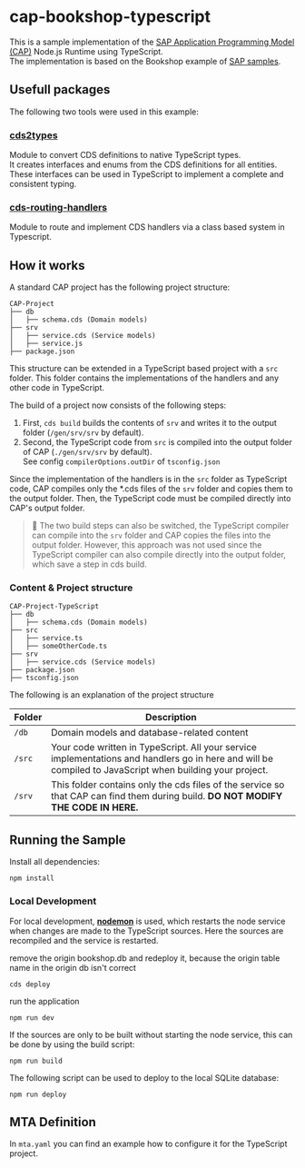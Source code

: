 # cap-bookshop-typescript

This is a sample implementation of the [SAP Application Programming Model (CAP)](https://cap.cloud.sap/) Node.js Runtime using TypeScript.  
The implementation is based on the Bookshop example of [SAP samples](https://github.com/SAP-samples/cloud-cap-samples).

## Usefull packages

The following two tools were used in this example:

### [cds2types](https://www.npmjs.com/package/cds2types)

Module to convert CDS definitions to native TypeScript types.  
It creates interfaces and enums from the CDS definitions for all entities. These interfaces can be used in TypeScript to implement a complete and consistent typing.

### [cds-routing-handlers](https://www.npmjs.com/package/cds-routing-handlers)

Module to route and implement CDS handlers via a class based system in Typescript.

## How it works

A standard CAP project has the following project structure:

```
CAP-Project
├── db
│   ├── schema.cds (Domain models)
├── srv
│   ├── service.cds (Service models)
│   ├── service.js
├── package.json
```

This structure can be extended in a TypeScript based project with a `src` folder. This folder contains the implementations of the handlers and any other code in TypeScript.

The build of a project now consists of the following steps:

1. First, `cds build` builds the contents of `srv` and writes it to the output folder (`/gen/srv/srv` by default).
2. Second, the TypeScript code from `src` is compiled into the output folder of CAP (`./gen/srv/srv` by default).  
   See config `compilerOptions.outDir` of `tsconfig.json`

Since the implementation of the handlers is in the `src` folder as TypeScript code, CAP compiles only the \*.cds files of the `srv` folder and copies them to the output folder.
Then, the TypeScript code must be compiled directly into CAP's output folder.

> 📣 The two build steps can also be switched, the TypeScript compiler can compile into the `srv` folder and CAP copies the files into the output folder. However, this approach was not used since the TypeScript compiler can also compile directly into the output folder, which save a step in cds build.

### Content & Project structure

```
CAP-Project-TypeScript
├── db
│   ├── schema.cds (Domain models)
├── src
│   ├── service.ts
│   ├── someOtherCode.ts
├── srv
│   ├── service.cds (Service models)
├── package.json
├── tsconfig.json
```

The following is an explanation of the project structure

| Folder | Description                                                                                                                                              |
| ------ | -------------------------------------------------------------------------------------------------------------------------------------------------------- |
| `/db`  | Domain models and database-related content                                                                                                               |
| `/src` | Your code written in TypeScript. All your service implementations and handlers go in here and will be compiled to JavaScript when building your project. |
| `/srv` | This folder contains only the cds files of the service so that CAP can find them during build. **DO NOT MODIFY THE CODE IN HERE.**                       |

## Running the Sample

Install all dependencies:

```
npm install
```

### Local Development

For local development, **[nodemon](https://nodemon.io/)** is used, which restarts the node service when changes are made to the TypeScript sources. Here the sources are recompiled and the service is restarted.

remove the origin bookshop.db and redeploy it, because the origin table name in the origin db isn't correct 
```
cds deploy
```

run the application

```
npm run dev
```

If the sources are only to be built without starting the node service, this can be done by using the build script:

```
npm run build
```

The following script can be used to deploy to the local SQLite database:

```
npm run deploy
```

## MTA Definition

In `mta.yaml` you can find an example how to configure it for the TypeScript project.

